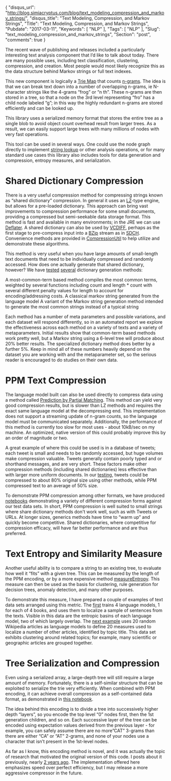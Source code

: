 {
  "disqus_url": "http://blog.simiacryptus.com/blog/text_modeling_compression_and_markov_strings/",
  "disqus_title": "Text Modeling, Compression, and Markov Strings",
  "Title": "Text Modeling, Compression, and Markov Strings",
  "Pubdate": "2017-03-11",
  "Keywords": [
    "NLP"
  ],
  "Tags": [
    "NLP"
  ],
  "Slug": "text_modeling_compression_and_markov_strings",
  "Section": "post",
  "comments": true
}

The recent wave of publishing and releases included a particularly interesting text analysis component that I’d like to talk about today. There are many possible uses, including text classification, clustering, compression, and creation. Most people would most likely recognize this as the data structure behind Markov strings or full text indexes.

This new component is logically a [Trie Map](https://en.wikipedia.org/wiki/Trie) that counts [n-grams](https://en.wikipedia.org/wiki/N-gram). The idea is that we can break text down into a number of overlapping n-grams, ie N-character strings like the 4-grams “frog” or “n th”. These n-grams are then stored in a tree, so that a node on the 3rd level representing “fro” has a child node labeled “g”; in this way the highly redundant n-grams are stored efficiently and can be looked up.

This library uses a serialized memory format that stores the entire tree as a single blob to avoid object count overhead result from larger trees. As a result, we can easily support large trees with many millions of nodes with very fast operations.

This tool can be used in several ways. One could use the node graph directly to implement [string lookup](https://github.com/SimiaCryptus/utilities/blob/master/java-util/reports/com.simiacryptus.util.text.TrieDemo/demoSearch.md) or other analysis operations, or for many standard use cases this library also includes tools for data generation and compression, entropy measures, and serialization.

# Shared Dictionary Compression

There is a very useful compression method for compressing strings known as “shared dictionary” compression. In general it uses an [LZ](https://en.wikipedia.org/wiki/LZ77_and_LZ78)-type engine, but allows for a pre-loaded dictionary. This approach can bring vast improvements to compression performance for some small documents, providing a compressed but semi-seekable data storage format. This method is fast and available in many environments; in the JRE we can use [Deflater](https://docs.oracle.com/javase/7/docs/api/java/util/zip/Deflater.html). A shared dictionary can also be used by [VCDIFF](https://github.com/ehrmann/vcdiff-java), perhaps as the first stage to pre-compress input into a [BZip](https://en.wikipedia.org/wiki/Bzip2) stream as in [SDCH](https://tools.ietf.org/html/rfc3284). Convenience methods are provided in [CompressionUtil](https://simiacryptus.github.io/utilities/java-util/apidocs/com/simiacryptus/util/text/CompressionUtil.html) to help utilize and demonstrate these algorithms.

This method is very useful when you have large amounts of small-length text documents that need to be individually compressed and randomly accessed. How does one actually generate that shared dictionary, however? We have [tested](https://github.com/SimiaCryptus/utilities/blob/master/java-util/reports/com.simiacryptus.util.text.DictionaryMethodTest/dictionariesShakespeare.md) [several](https://github.com/SimiaCryptus/utilities/blob/master/java-util/reports/com.simiacryptus.util.text.DictionaryMethodTest/dictionariesWiki.md) dictionary generation methods:

A most-common-term based method compiles the most common terms, weighted by several functions including count and length * count with several different penalty values for length to account for encoding/addressing costs.
A classical markov string generated from the language model
A variant of the Markov string generation method intended to generate the most common strings instead of a typical string

Each method has a number of meta parameters and possible variations, and each dataset will respond differently, so in an automated report we explore the effectiveness across each method on a variety of texts and a variety of metaparameters. Initial results show that common-term based methods work pretty well, but a Markov string using a 6-level tree will produce about 20% better results. The specialized dictionary method does better by a further 5%. Keep in mind all of these numbers heavily depend on the dataset you are working with and the metaparameter set, so the serious reader is encouraged to do studies on their own data.

# PPM Text Compression
 
The language model built can also be used directly to compress data using a method called [Prediction by Partial Matching](https://en.wikipedia.org/wiki/Prediction_by_partial_matching). This method can yield very good compression results, but is slower than LZ methods and requires the exact same language model at the decompressing end. This implementation does not support a streaming update of n-gram counts, so the language model must be communicated separately. Additionally, the performance of this method is currently too slow for most uses - about 10kB/sec on my machine. An optimized, native version of this could probably improve this by an order of magnitude or two.

A great example of where this could be used is in a database of tweets; each tweet is small and needs to be randomly accessed, but huge volumes make compression valuable. Tweets generally contain poorly typed and or shorthand messages, and are very short. These factors make other compression methods (including shared dictionaries) less effective than with larger more uniform documents. In our [testing](https://github.com/SimiaCryptus/utilities/blob/master/java-util/reports/com.simiacryptus.util.text.CompressionTest/calcTweetCompression.md), tweets could be compressed to about 80% original size using other methods, while PPM compressed text to an average of 50% size.

To demonstrate PPM compression among other formats, we have produced [notebooks](https://github.com/SimiaCryptus/utilities/blob/master/java-util/reports/com.simiacryptus.util.text.TrieDemo/demoCharTree.md) demonstrating a variety of different compression forms against our test data sets. In short, PPM compression is well suited to small strings where share dictionary methods don't work well, such as with Tweets or URLs. At longer sizes, generics methods have time to “warm up” and quickly become competitive. Shared dictionaries, where competitive for compression efficacy, will have far better performance and are thus preferred.

# Text Entropy and Similarity Measure

Another useful ability is to compare a string to an existing tree, to evaluate how well it “fits” with a given tree. This can be measured by the length of the PPM encoding, or by a more expensive method [measureEntropy](https://simiacryptus.github.io/utilities/java-util/apidocs/com/simiacryptus/util/text/TextGenerator.html#measureEntropy-java.lang.String-double-). This measure can then be used as the basis for clustering, rule generation for decision trees, anomaly detection, and many other purposes.

To demonstrate this measure, I have prepared a couple of examples of text data sets arranged using this metric. The [first](http://projector.tensorflow.org/?config=https://simiacryptus.github.io/utilities/java-util/sentenceClassification/config.json) trains 4 language models, 1 for each of 4 books, and uses them to localize a sample of sentences from the texts. Visible in this data are the entropic basins of each language model, two of which largely overlap. The [next example](http://projector.tensorflow.org/?config=https://simiacryptus.github.io/utilities/java-util/cluster_Wikipedia_PPM/config.json) uses 20 random Wikipedia articles as language models to define 20 measures used to localize a number of other articles, identified by topic title. This data set exhibits clustering around related topics; for example, many scientific or geographic articles are grouped together.

# Tree Serialization and Compression

Even using a serialized array, a large-depth tree will still require a large amount of memory. Fortunately, there is a self-similar structure that can be exploited to serialize the trie very efficiently. When combined with PPM encoding, it can achieve overall compression as a self-contained data format, as demonstrated in [this notebook](https://github.com/SimiaCryptus/utilities/blob/master/java-util/reports/com.simiacryptus.util.text.TrieDemo/demoSerialization.md).

The idea behind this encoding is to divide a tree into successively higher depth “layers”, so you encode the top level “0” nodes first, then the 1st generation children, and so on. Each successive layer of the tree can be encoded using expectation values derived from the previous layer - for example, you can safely assume there are no more”CAT” 3-grams than there are either “CA” or “AT” 2-grams, and none of your nodes use a character that isn’t present in the 1st-level nodes.

As far as I know, this encoding method is novel, and it was actually the topic of research that motivated the original version of this code. I posts about it previously, nearly [2 years ago](http://blog.simiacryptus.com/2015/06/announcing-new-old-project-ubermarkov.html). The implementation offered here emphasizes speed over perfect efficiency, but I may release a more aggressive compressor in the future.
